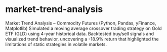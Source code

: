 # market-trend-analysis
Market Trend Analysis – Commodity Futures (Python, Pandas, yFinance, Matplotlib) Simulated a moving average crossover trading strategy on Gold ETF (GLD) using 4-year historical data. Backtested buy/sell signals and visualized trend behavior, uncovering a -18.9% return that highlighted the limitations of static strategies in volatile markets.
